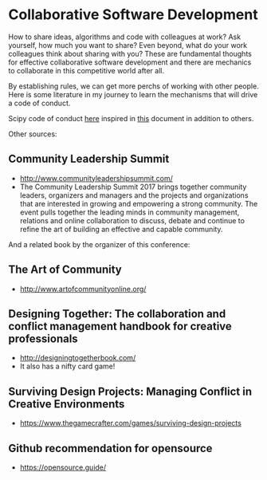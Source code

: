 # Collaborative Software Development

How to share ideas, algorithms and code with colleagues at work? Ask yourself, how much you want to share? Even beyond, what do your work colleagues think about sharing with you? These are fundamental thoughts for effective collaborative software development and there are mechanics to collaborate in this competitive world after all.

By establishing rules, we can get more perchs of working with other people. Here is some literature in my journey to learn the mechanisms that will drive a code of conduct.

Scipy code of conduct [here](https://github.com/scipy/scipy/blob/master/doc/source/dev/conduct/code_of_conduct.rst) inspired in [this](https://www.contributor-covenant.org/version/1/4/code-of-conduct) document in addition to others.

Other sources:

## Community Leadership Summit
- http://www.communityleadershipsummit.com/
- The Community Leadership Summit 2017 brings together community leaders, organizers and managers and the projects and organizations that are interested in growing and empowering a strong community. The event pulls together the leading minds in community management, relations and online collaboration to discuss, debate and continue to refine the art of building an effective and capable community.

And a related book by the organizer of this conference:

## The Art of Community
- http://www.artofcommunityonline.org/

## Designing Together: The collaboration and conflict management handbook for creative professionals
- http://designingtogetherbook.com/
- It also has a nifty card game! 

## Surviving Design Projects: Managing Conflict in Creative Environments
- https://www.thegamecrafter.com/games/surviving-design-projects

## Github recommendation for opensource
- https://opensource.guide/
